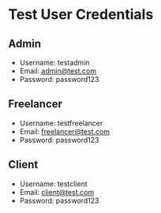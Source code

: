 # Test User Credentials

## Admin
- Username: testadmin
- Email: admin@test.com
- Password: password123

## Freelancer
- Username: testfreelancer
- Email: freelancer@test.com
- Password: password123

## Client
- Username: testclient
- Email: client@test.com
- Password: password123
